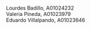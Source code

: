 # 

Lourdes Badillo, A01024232 <br>
Valeria Pineda, A01023979 <br>
Eduardo Villalpando, A01023646 <br>

